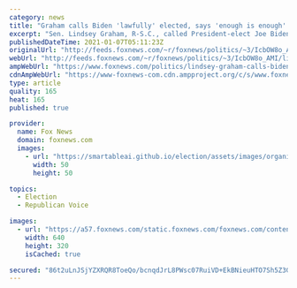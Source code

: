 ```yaml
---
category: news
title: "Graham calls Biden 'lawfully' elected, says 'enough is enough' following breach of Capitol"
excerpt: "Sen. Lindsey Graham, R-S.C., called President-elect Joe Biden \"lawfully\" elected and urged his Senate colleagues \"Enough is enough\" regarding election fraud allegations. "
publishedDateTime: 2021-01-07T05:11:23Z
originalUrl: "http://feeds.foxnews.com/~r/foxnews/politics/~3/IcbOW8o_AMI/lindsey-graham-calls-biden-lawfully-elected-enough-is-enough"
webUrl: "http://feeds.foxnews.com/~r/foxnews/politics/~3/IcbOW8o_AMI/lindsey-graham-calls-biden-lawfully-elected-enough-is-enough"
ampWebUrl: "https://www.foxnews.com/politics/lindsey-graham-calls-biden-lawfully-elected-enough-is-enough.amp"
cdnAmpWebUrl: "https://www-foxnews-com.cdn.ampproject.org/c/s/www.foxnews.com/politics/lindsey-graham-calls-biden-lawfully-elected-enough-is-enough.amp"
type: article
quality: 165
heat: 165
published: true

provider:
  name: Fox News
  domain: foxnews.com
  images:
    - url: "https://smartableai.github.io/election/assets/images/organizations/foxnews.com-50x50.jpg"
      width: 50
      height: 50

topics:
  - Election
  - Republican Voice

images:
  - url: "https://a57.foxnews.com/static.foxnews.com/foxnews.com/content/uploads/2021/01/640/320/AP21007107465579.jpg?ve=1&tl=1"
    width: 640
    height: 320
    isCached: true

secured: "86t2uLnJSjYZXRQR8ToeQo/bcnqdJrL8PWsc07RuiVD+EkBNieuHTO7Sh5Z3GQ6X96zL3MiqeN3k9xiibJshswJ3DpN/O2kyScsE6b9o8DCzR84vL0BYrwLdTw0EliK4G4g1zW1nUzpa/fXh672SyPegB25jJ9S0TKYKqN34F35bEvdHRrVofJQP1GdR8gqjchQQfJqLbnhpkcOzGZhB1TgQ51huV7KsZ0hjh2Fx9ZnmSGia2S6iBVp2uuspaidY2fBDnlwJCEAKBkqL3wDEAmJ4sNJsSMkwuGhU10zAbamhKm96rSnjRqoujatDJdefhTBYvrfckc5ED4NkCWrxvD22R2GVpqYWdQ9z7z+0NL8=;QY8eqNjw+xBLtRru7GpqbQ=="
---
```


